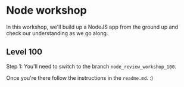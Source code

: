 

# Node workshop

In this workshop, we'll build up a NodeJS app from the ground up and check our understanding as we go along.

## Level 100

Step 1: You'll need to switch to the branch `node_review_workshop_100`.


Once you're there follow the instructions in the `readme.md`. :)